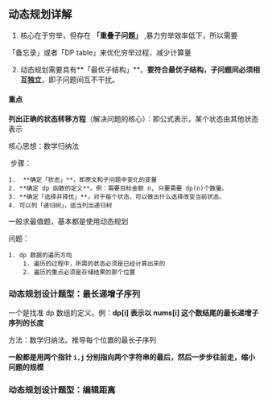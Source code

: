 ## 动态规划详解
1. 核心在于穷举，但存在  **「重叠子问题」** ,暴力穷举效率低下，所以需要

「备忘录」或者「DP table」来优化穷举过程，减少计算量

2. 动态规划需要具有**「最优子结构」**。**要符合最优子结构，子问题间必须相互独立**，即子问题间互不干扰。



#### 重点

​	**列出正确的状态转移方程**（解决问题的核心）：即公式表示，某个状态由其他状态表示

核心思想：数学归纳法

​	步骤：

	1.  **确定「状态」**，即原文和子问题中变化的变量
 	2. **确定 dp 函数的定义**。例：需要目标金额 n, 只要需要 dp(n)个数量。
 	3. **确定「选择并择优」**。对于每个状态，可以做出什么选择改变当前状态。
 	4. 可以列「递归树」，适当列出递归树



一般求最值题，基本都是使用动态规划

问题：

 	1. dp 数据的遍历方向
      	1. 遍历的过程中，所需的状态必须是已经计算出来的
      	2. 遍历的重点必须是存储结果的那个位置





### 动态规划设计题型：最长递增子序列

一个是找准 dp 数组的定义。例：**dp[i] 表示以 nums[i] 这个数结尾的最长递增子序列的长度**

方法：数学归纳法。推导每个位置的最长子序列

**一般都是用两个指针 `i,j` 分别指向两个字符串的最后，然后一步步往前走，缩小问题的规模**

### 动态规划设计题型：编辑距离